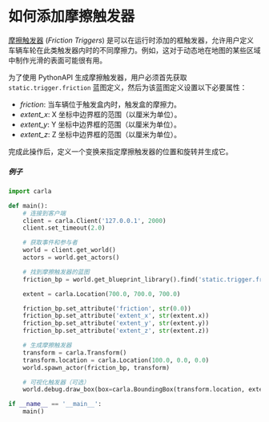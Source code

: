 # 如何添加摩擦触发器

[摩擦触发器](https://github.com/carla-simulator/carla/pull/1562) (*Friction Triggers*) 是可以在运行时添加的框触发器，允许用户定义车辆车轮在此类触发器内时的不同摩擦力。例如，这对于动态地在地图的某些区域中制作光滑的表面可能很有用。

为了使用 PythonAPI 生成摩擦触发器，用户必须首先获取
`static.trigger.friction` 蓝图定义，然后为该蓝图定义设置以下必要属性：

- *friction*: 当车辆位于触发盒内时，触发盒的摩擦力。
- *extent_x*: X 坐标中边界框的范围（以厘米为单位）。
- *extent_y*: Y 坐标中边界框的范围（以厘米为单位）。
- *extent_z*: Z 坐标中边界框的范围（以厘米为单位）。

完成此操作后，定义一个变换来指定摩擦触发器的位置和旋转并生成它。

##### 例子

```py
import carla

def main():
    # 连接到客户端
    client = carla.Client('127.0.0.1', 2000)
    client.set_timeout(2.0)

    # 获取事件和参与者
    world = client.get_world()
    actors = world.get_actors()

    # 找到摩擦触发器的蓝图
    friction_bp = world.get_blueprint_library().find('static.trigger.friction')

    extent = carla.Location(700.0, 700.0, 700.0)

    friction_bp.set_attribute('friction', str(0.0))
    friction_bp.set_attribute('extent_x', str(extent.x))
    friction_bp.set_attribute('extent_y', str(extent.y))
    friction_bp.set_attribute('extent_z', str(extent.z))

    # 生成摩擦触发器
    transform = carla.Transform()
    transform.location = carla.Location(100.0, 0.0, 0.0)
    world.spawn_actor(friction_bp, transform)

    # 可视化触发器（可选）
    world.debug.draw_box(box=carla.BoundingBox(transform.location, extent * 1e-2), rotation=transform.rotation, life_time=100, thickness=0.5, color=carla.Color(r=255,g=0,b=0))

if __name__ == '__main__':
    main()
```
